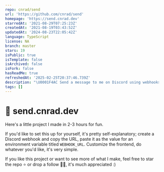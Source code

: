 ```yaml
---
repo: cnrad/send
url: 'https://github.com/cnrad/send'
homepage: 'https://send.cnrad.dev'
starredAt: '2021-08-29T07:25:23Z'
createdAt: '2021-08-19T03:43:52Z'
updatedAt: '2024-08-23T22:05:42Z'
language: TypeScript
license: NA
branch: master
stars: 19
isPublic: true
isTemplate: false
isArchived: false
isFork: false
hasReadMe: true
refreshedAt: '2025-02-25T20:37:46.739Z'
description: "\U0001F4AC Send a message to me on Discord using webhooks"
tags: []
---
```


# 💬 send.cnrad.dev

Here's a little project I made in 2-3 hours for fun.

If you'd like to set this up for yourself, it's pretty self-explanatory; create a Discord webhook and copy the URL, paste it as the value for an environment variable titled `WEBHOOK_URL`. Customize the frontend, do whatever you'd like, it's very simple.

If you like this project or want to see more of what I make, feel free to star the repo ⭐ or drop a follow 🙋‍♂️, it's much appreciated :)
